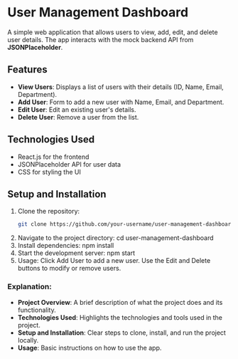 # User Management Dashboard

A simple web application that allows users to view, add, edit, and delete user details. The app interacts with the mock backend API from **JSONPlaceholder**.

## Features

- **View Users**: Displays a list of users with their details (ID, Name, Email, Department).
- **Add User**: Form to add a new user with Name, Email, and Department.
- **Edit User**: Edit an existing user's details.
- **Delete User**: Remove a user from the list.

## Technologies Used

- React.js for the frontend
- JSONPlaceholder API for user data
- CSS for styling the UI

## Setup and Installation

1. Clone the repository:
   ```bash
   git clone https://github.com/your-username/user-management-dashboard.git

2. Navigate to the project directory: cd user-management-dashboard
3. Install dependencies: npm install
4. Start the development server: npm start
5. Usage:
     Click Add User to add a new user.
     Use the Edit and Delete buttons to modify or remove users.
   
### Explanation:
- **Project Overview**: A brief description of what the project does and its functionality.
- **Technologies Used**: Highlights the technologies and tools used in the project.
- **Setup and Installation**: Clear steps to clone, install, and run the project locally.
- **Usage**: Basic instructions on how to use the app.
